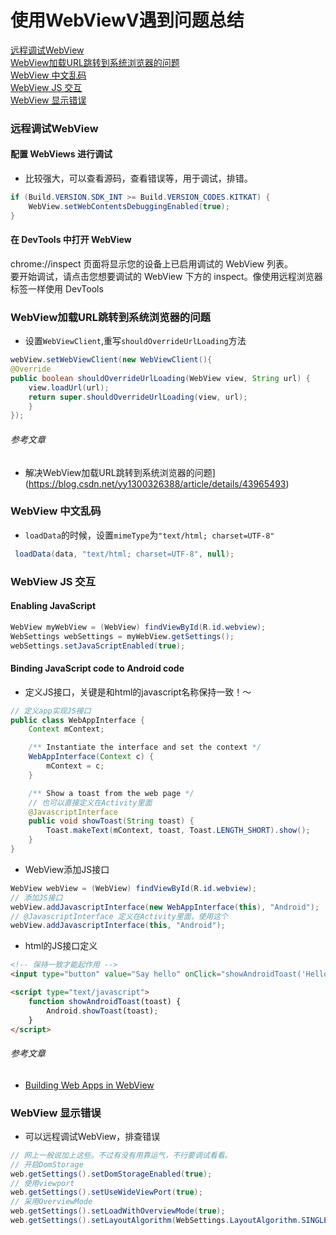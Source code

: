 使用WebViewV遇到问题总结
================

[远程调试WebView](###远程调试WebView)  
[WebView加载URL跳转到系统浏览器的问题](###WebView加载URL跳转到系统浏览器的问题)  
[WebView 中文乱码](###WebView中文乱码)  
[WebView JS 交互](###WebVieJS交互)  
[WebView 显示错误](###WebView显示错误)

### 远程调试WebView

#### 配置 WebViews 进行调试

- 比较强大，可以查看源码，查看错误等，用于调试，排错。

```java
if (Build.VERSION.SDK_INT >= Build.VERSION_CODES.KITKAT) {
    WebView.setWebContentsDebuggingEnabled(true);
}
```

#### 在 DevTools 中打开 WebView

chrome://inspect 页面将显示您的设备上已启用调试的 WebView 列表。  
要开始调试，请点击您想要调试的 WebView 下方的 inspect。像使用远程浏览器标签一样使用 DevTools

### WebView加载URL跳转到系统浏览器的问题

- 设置`WebViewClient`,重写`shouldOverrideUrlLoading`方法
``` java
webView.setWebViewClient(new WebViewClient(){
@Override
public boolean shouldOverrideUrlLoading(WebView view, String url) {
    view.loadUrl(url);
    return super.shouldOverrideUrlLoading(view, url);
    }
});
```

###### 参考文章
- 解决WebView加载URL跳转到系统浏览器的问题](https://blog.csdn.net/yy1300326388/article/details/43965493)


### WebView 中文乱码

- `loadData`的时候，设置`mimeType`为`"text/html; charset=UTF-8"`

```java
 loadData(data, "text/html; charset=UTF-8", null);
```

### WebView JS 交互

#### Enabling JavaScript

```java
WebView myWebView = (WebView) findViewById(R.id.webview);
WebSettings webSettings = myWebView.getSettings();
webSettings.setJavaScriptEnabled(true);
```

#### Binding JavaScript code to Android code

- 定义JS接口，关键是和html的javascript名称保持一致！～

```java
// 定义app实现JS接口
public class WebAppInterface {
    Context mContext;

    /** Instantiate the interface and set the context */
    WebAppInterface(Context c) {
        mContext = c;
    }

    /** Show a toast from the web page */
    // 也可以直接定义在Activity里面
    @JavascriptInterface
    public void showToast(String toast) {
        Toast.makeText(mContext, toast, Toast.LENGTH_SHORT).show();
    }
}
```

- WebView添加JS接口

```java
WebView webView = (WebView) findViewById(R.id.webview);
// 添加JS接口
webView.addJavascriptInterface(new WebAppInterface(this), "Android");
// @JavascriptInterface 定义在Activity里面，使用这个
webView.addJavascriptInterface(this, "Android");
```

- html的JS接口定义

```html
<!-- 保持一致才能起作用 -->
<input type="button" value="Say hello" onClick="showAndroidToast('Hello Android!')" />

<script type="text/javascript">
    function showAndroidToast(toast) {
        Android.showToast(toast);
    }
</script>
```

###### 参考文章

- [Building Web Apps in WebView](https://developer.android.com/guide/webapps/webview)

### WebView 显示错误

- 可以远程调试WebView，排查错误

```java
// 网上一般说加上这些。不过有没有用靠运气，不行要调试看看。
// 开启DomStorage
web.getSettings().setDomStorageEnabled(true);
// 使用viewport
web.getSettings().setUseWideViewPort(true);
// 采用OverviewMode
web.getSettings().setLoadWithOverviewMode(true);
web.getSettings().setLayoutAlgorithm(WebSettings.LayoutAlgorithm.SINGLE_COLUMN);
```


